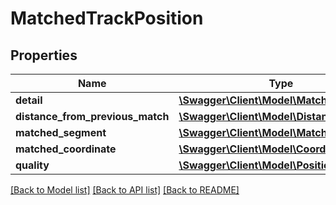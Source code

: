 # MatchedTrackPosition

## Properties
Name | Type | Description | Notes
------------ | ------------- | ------------- | -------------
**detail** | [**\Swagger\Client\Model\MatchDetail**](MatchDetail.md) |  | 
**distance_from_previous_match** | [**\Swagger\Client\Model\Distance**](Distance.md) |  | [optional] 
**matched_segment** | [**\Swagger\Client\Model\MatchedSegment**](MatchedSegment.md) |  | [optional] 
**matched_coordinate** | [**\Swagger\Client\Model\Coordinate**](Coordinate.md) |  | [optional] 
**quality** | [**\Swagger\Client\Model\PositionQuality**](PositionQuality.md) |  | [optional] 

[[Back to Model list]](../../README.md#documentation-for-models) [[Back to API list]](../../README.md#documentation-for-api-endpoints) [[Back to README]](../../README.md)

